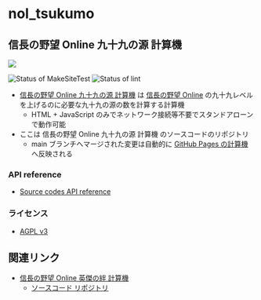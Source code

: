 # nol_tsukumo

## 信長の野望 Online 九十九の源 計算機

[![](https://img.shields.io/static/v1?label=Sponsor&message=%E2%9D%A4&logo=GitHub&color=%23fe8e86)](https://github.com/sponsors/MinoruSekine)

![Status of MakeSiteTest](https://github.com/MinoruSekine/nol_tsukumo/actions/workflows/MakeSiteTest.yml/badge.svg?event=schedule)
![Status of lint](https://github.com/MinoruSekine/nol_tsukumo/actions/workflows/lint.yml/badge.svg?event=schedule)

- [信長の野望 Online 九十九の源 計算機](https://minorusekine.github.io/nol_tsukumo/) は [信長の野望 Online](https://www.gamecity.ne.jp/nol/) の九十九レベルを上げるのに必要な九十九の源の数を計算する計算機
  - HTML + JavaScript のみでネットワーク接続等不要でスタンドアローンで動作可能
- ここは 信長の野望 Online 九十九の源 計算機 のソースコードのリポジトリ
  - main ブランチへマージされた変更は自動的に [GitHub Pages の計算機](https://minorusekine.github.io/nol_tsukumo/)
へ反映される

### API reference

- [Source codes API reference](https://minorusekine.github.io/nol_tsukumo/doc/)

### ライセンス

- [AGPL v3](LICENSE)

## 関連リンク

- [信長の野望 Online 英傑の絆 計算機](https://minorusekine.github.io/nol_hero_bond/)
   - [ソースコード リポジトリ](https://github.com/MinoruSekine/nol_hero_bond)
